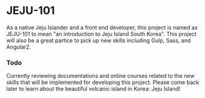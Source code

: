 # JEJU-101
As a native Jeju Islander and a front end developer, this project is named as JEJU-101 to mean "an introduction to Jeju Island South Korea". This project will also be a great partice to pick up new skills including Gulp, Sass, and Angular2. 

### Todo 
Currently reviewing documentations and online courses related to the new skills that will be implemented for developing this project. Please come back later to learn about the beautiful volcanic island in Korea: Jeju Island!
